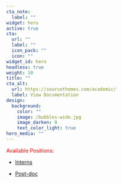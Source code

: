 ```yaml
---
cta_note:
  label: ""
widget: hero
active: true
cta:
  url: ""
  label: ""
  icon_pack: ""
  icon: ""
widget_id: hero
headless: true
weight: 10
title: ""
cta_alt:
  url: https://sourcethemes.com/academic/
  label: View Documentation
design:
  background:
    color: ""
    image: /bubbles-wide.jpg
    image_darken: 0
    text_color_light: true
hero_media: ""
---
```

<span style="color:red">Available Positions: </span>

* [Interns](/post/Intern)

* [Post-doc](/post/post-doc)